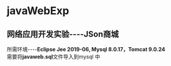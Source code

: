 # javaWebExp
## 网络应用开发实验----JSon商城  
所需环境----**Eclipse Jee 2019-06, Mysql 8.0.17，Tomcat 9.0.24**  
需要将**javaweb.sql**文件导入到mysql 中

